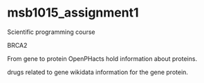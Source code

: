 # msb1015_assignment1
Scientific programming course 

BRCA2

From gene to protein
OpenPHacts hold information about proteins. 

drugs related to gene 
wikidata information for the gene protein. 
